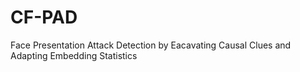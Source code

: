 # CF-PAD
Face Presentation Attack Detection by Eacavating Causal Clues and Adapting Embedding Statistics
